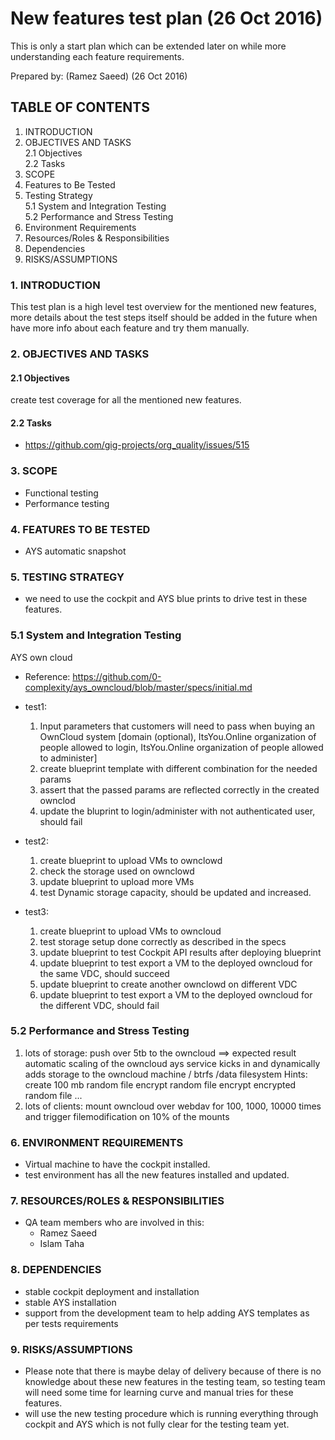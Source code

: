 # New features test plan (26 Oct 2016)
This is only a start plan which can be extended later on while more understanding each feature requirements.
 
Prepared by:
	(Ramez Saeed) 
	(26 Oct 2016)

## TABLE OF CONTENTS
1. INTRODUCTION                         
2. OBJECTIVES AND TASKS                         
	2.1 Objectives                                         
	2.2 Tasks                         
3. SCOPE                                 
4. Features to Be Tested     
5. Testing Strategy                                                  
	5.1 System and Integration Testing                 
	5.2 Performance and Stress Testing                                                              
6. Environment Requirements
7. Resources/Roles & Responsibilities                                   
8. Dependencies
9. RISKS/ASSUMPTIONS
                                 
### 1. INTRODUCTION
This test plan is a high level test overview for the mentioned new features,
more details about the test steps itself should be added in the future when have more info about
each feature and try them manually.
 
### 2. OBJECTIVES AND TASKS
#### 2.1    Objectives
 create test coverage for all the mentioned new features.

#### 2.2    Tasks
 - https://github.com/gig-projects/org_quality/issues/515

### 3. SCOPE
 - Functional testing
 - Performance testing

### 4. FEATURES TO BE TESTED
 - AYS automatic snapshot
  
### 5. TESTING STRATEGY
 - we need to use the cockpit and AYS blue prints to drive test in these features.

### 5.1    System and Integration Testing
AYS own cloud
- Reference: https://github.com/0-complexity/ays_owncloud/blob/master/specs/initial.md

* test1:
	1. Input parameters that customers will need to pass when buying an OwnCloud system
	   [domain (optional), ItsYou.Online organization of people allowed to login,
		ItsYou.Online organization of people allowed to administer]
	2. create blueprint template with different combination for the needed params
	3. assert that the passed params are reflected correctly in the created ownclod
	4. update the bluprint to login/administer with not authenticated user, should fail

* test2:
	1. create blueprint to upload VMs to ownclowd
	2. check the storage used on ownclowd
	3. update blueprint to upload more VMs
	4. test Dynamic storage capacity, should be updated and increased.

* test3:
	1. create blueprint to upload VMs to owncloud
	2. test storage setup done correctly as described in the specs
	3. update blueprint to test Cockpit API results after deploying blueprint
	4. update blueprint to test export a VM to the deployed owncloud for the same VDC, should succeed
	5. update blueprint to create another ownclowd on different VDC
	6. update blueprint to test export a VM to the deployed owncloud for the different VDC, should fail

### 5.2    Performance and Stress Testing
1. lots of storage: push over 5tb to the owncloud ==> expected result automatic scaling of the owncloud ays service kicks in and dynamically adds storage to the owncloud machine / btrfs /data filesystem
   Hints:
      create 100 mb random file
      encrypt random file
      encrypt encrypted random file
      ...
2. lots of clients: mount owncloud over webdav for 100, 1000, 10000 times and trigger filemodification on 10% of the mounts


### 6. ENVIRONMENT REQUIREMENTS

- Virtual machine to have the cockpit installed.
- test environment has all the new features installed and updated.


### 7. RESOURCES/ROLES & RESPONSIBILITIES
* QA team members who are involved in this:
	* Ramez Saeed
	* Islam Taha

### 8. DEPENDENCIES
- stable cockpit deployment and installation
- stable AYS installation
- support from the development team to help adding AYS templates as per tests requirements

### 9. RISKS/ASSUMPTIONS
- Please note that there is maybe delay of delivery because of there is no knowledge about these new features
	in the testing team, so testing team will need some time for learning curve and manual tries for these features.
- will use the new testing procedure which is running everything through cockpit and AYS which is not fully clear
	for the testing team yet.

